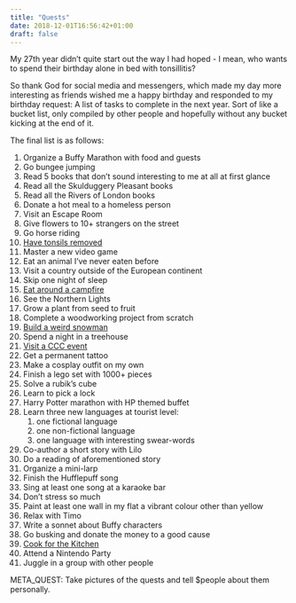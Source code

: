 ```yaml
---
title: "Quests"
date: 2018-12-01T16:56:42+01:00
draft: false
---
```


My 27th year didn’t quite start out the way I had hoped - I mean, who wants to spend their birthday alone in bed with tonsillitis?

So thank God for social media and messengers, which made my day more interesting as friends wished me a happy birthday and responded to my birthday request: A list of tasks to complete in the next year. Sort of like a bucket list, only compiled by other people and hopefully without any bucket kicking at the end of it.

The final list is as follows:

1. Organize a Buffy Marathon with food and guests
2. Go bungee jumping
3. Read 5 books that don’t sound interesting to me at all at first glance
4. Read all the Skulduggery Pleasant books
5. Read all the Rivers of London books
6. Donate a hot meal to a homeless person
7. Visit an Escape Room
8. Give flowers to 10+ strangers on the street
9. Go horse riding
10. [Have tonsils removed](/en/post/quest-10)
11. Master a new video game
12. Eat an animal I’ve never eaten before
13. Visit a country outside of the European continent
14. Skip one night of sleep
15. [Eat around a campfire](/en/post/quest-15)
16. See the Northern Lights
17. Grow a plant from seed to fruit
18. Complete a woodworking project from scratch
19. [Build a weird snowman](/en/post/quest-19)
20. Spend a night in a treehouse
21. [Visit a CCC event](/en/post/quest-21)
22. Get a permanent tattoo
23. Make a cosplay outfit on my own
24. Finish a lego set with 1000+ pieces
25. Solve a rubik’s cube
26. Learn to pick a lock
27. Harry Potter marathon with HP themed buffet
28. Learn three new languages at tourist level:
    1. one fictional language
    2. one non-fictional language
    3. one language with interesting swear-words
29. Co-author a short story with Lilo
30. Do a reading of aforementioned story
31. Organize a mini-larp
32. Finish the Hufflepuff song
33. Sing at least one song at a karaoke bar
34. Don’t stress so much
35. Paint at least one wall in my flat a vibrant colour other than yellow
36. Relax with Timo
37. Write a sonnet about Buffy characters
38. Go busking and donate the money to a good cause
39. [Cook for the Kitchen](/en/post/quest-39)
40. Attend a Nintendo Party
41. Juggle in a group with other people

META_QUEST: Take pictures of the quests and tell $people about them personally.
